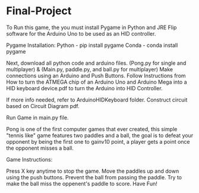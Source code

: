 # Final-Project

To Run this game, the you must install Pygame in Python and JRE Flip software for the Arduino Uno to be used as an HID controller.

Pygame Installation:
Python - pip install pygame
Conda - conda install pygame



Next, download all python code and arduino files. (Pong.py for single and multiplayer) & (Main.py, paddle.py, and ball.py for multiplayer)
Make connections using an Arduino and Push Buttons.
Follow Instructions from How to turn the ATMEGA chip of an Arduino Uno and Arduino Mega into a HID keyboard device.pdf to turn the Arduino into HID Controller.

If more info needed, refer to ArduinoHIDKeyboard folder. Construct circuit based on Circuit Diagram pdf.

Run Game in main.py file.




Pong is one of the first computer games that ever created, this simple "tennis like" game features two paddles and a ball, the goal is to defeat your opponent by being the first one to gainv10 point, a player gets a point once the opponent misses a ball.

Game Instructions: 

Press X key anytime to stop the game.
Move the paddles up and down using the push buttons.
Prevent the ball from passing the paddle.
Try to make the ball miss the oppenent's paddle to score.
Have Fun!
